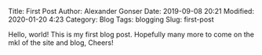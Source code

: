 Title: First Post
Author: Alexander Gonser
Date: 2019-09-08 20:21
Modified: 2020-01-20 4:23
Category: Blog
Tags: blogging
Slug: first-post

Hello, world! This is my first blog post.
Hopefully many more to come on the mkI of the site and blog,
Cheers!

